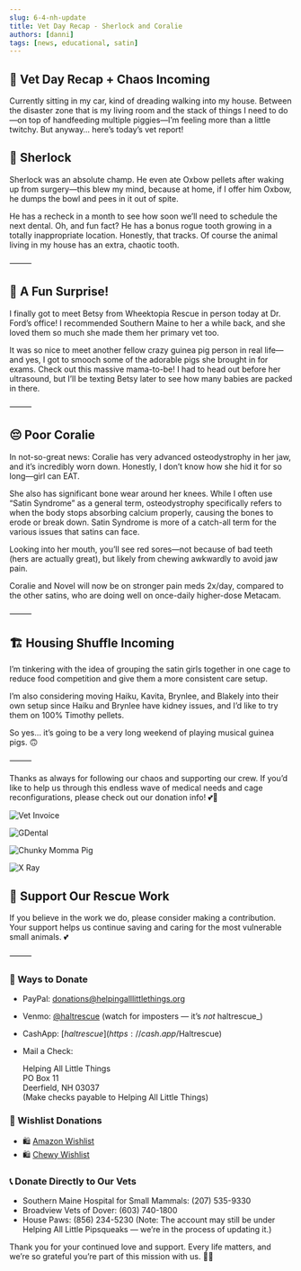 ```yaml
---
slug: 6-4-nh-update
title: Vet Day Recap - Sherlock and Coralie
authors: [danni]
tags: [news, educational, satin]
---
```


## 🐾 Vet Day Recap + Chaos Incoming

Currently sitting in my car, kind of dreading walking into my house. Between the disaster zone that is my living room and the stack of things I need to do—on top of handfeeding multiple piggies—I’m feeling more than a little twitchy. But anyway… here’s today’s vet report!

<!-- truncate -->


## 🦷 Sherlock

Sherlock was an absolute champ. He even ate Oxbow pellets after waking up from surgery—this blew my mind, because at home, if I offer him Oxbow, he dumps the bowl and pees in it out of spite.

He has a recheck in a month to see how soon we’ll need to schedule the next dental. Oh, and fun fact? He has a bonus rogue tooth growing in a totally inappropriate location. Honestly, that tracks. Of course the animal living in my house has an extra, chaotic tooth.

⸻

## 🐹 A Fun Surprise!

I finally got to meet Betsy from Wheektopia Rescue in person today at Dr. Ford’s office! I recommended Southern Maine to her a while back, and she loved them so much she made them her primary vet too.

It was so nice to meet another fellow crazy guinea pig person in real life—and yes, I got to smooch some of the adorable pigs she brought in for exams. Check out this massive mama-to-be! I had to head out before her ultrasound, but I’ll be texting Betsy later to see how many babies are packed in there.

⸻

## 😔 Poor Coralie

In not-so-great news: Coralie has very advanced osteodystrophy in her jaw, and it’s incredibly worn down. Honestly, I don’t know how she hid it for so long—girl can EAT.

She also has significant bone wear around her knees. While I often use “Satin Syndrome” as a general term, osteodystrophy specifically refers to when the body stops absorbing calcium properly, causing the bones to erode or break down. Satin Syndrome is more of a catch-all term for the various issues that satins can face.

Looking into her mouth, you’ll see red sores—not because of bad teeth (hers are actually great), but likely from chewing awkwardly to avoid jaw pain.

Coralie and Novel will now be on stronger pain meds 2x/day, compared to the other satins, who are doing well on once-daily higher-dose Metacam.

⸻

## 🏗️ Housing Shuffle Incoming

I’m tinkering with the idea of grouping the satin girls together in one cage to reduce food competition and give them a more consistent care setup.

I’m also considering moving Haiku, Kavita, Brynlee, and Blakely into their own setup since Haiku and Brynlee have kidney issues, and I’d like to try them on 100% Timothy pellets.

So yes… it’s going to be a very long weekend of playing musical guinea pigs. 🙃

⸻

Thanks as always for following our chaos and supporting our crew. If you’d like to help us through this endless wave of medical needs and cage reconfigurations, please check out our donation info! 💕🐹


![Vet Invoice](vet6-4.jpg)

![GDental](dental.jpg)

![Chunky Momma Pig](chunkymomma.jpg)

![X Ray](xray.jpg)



## 🙏  Support Our Rescue Work

If you believe in the work we do, please consider making a contribution.
Your support helps us continue saving and caring for the most vulnerable small animals. 💕

⸻

### 💸  Ways to Donate
 - PayPal: donations@helpingalllittlethings.org
 - Venmo: [@haltrescue](https://account.venmo.com/u/haltrescue) (watch for imposters — it’s _not_ haltrescue_)
 - CashApp: [$haltrescue](https://cash.app/$Haltrescue)
 - Mail a Check:  
  
    Helping All Little Things    
    PO Box 11    
    Deerfield, NH 03037    
    (Make checks payable to Helping All Little Things)    


### 🛒 Wishlist Donations
 - 🛍️ [Amazon Wishlist](https://tinyurl.com/HALT-Amazon-Wishlist)
 - 🛍️ [Chewy Wishlist](https://tinyurl.com/HALT-Chewy-Wishlist)


### 📞 Donate Directly to Our Vets
 - Southern Maine Hospital for Small Mammals: (207) 535-9330
 - Broadview Vets of Dover: (603) 740-1800
 - House Paws: (856) 234-5230
(Note: The account may still be under Helping All Little Pipsqueaks — we’re in the process of updating it.)

Thank you for your continued love and support.
Every life matters, and we’re so grateful you’re part of this mission with us. 🐹💕

